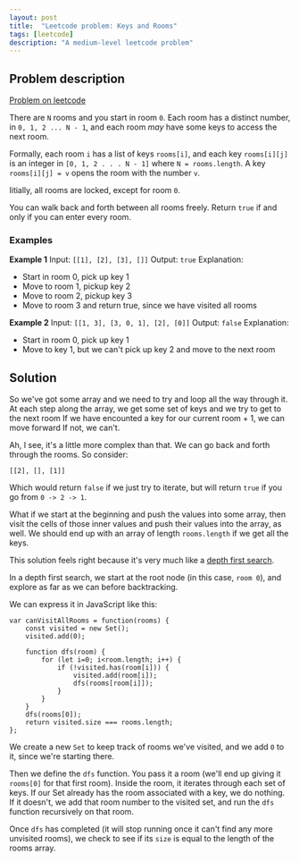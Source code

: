 ```yaml
---
layout: post
title:  "Leetcode problem: Keys and Rooms"
tags: [leetcode]
description: "A medium-level leetcode problem"
---
```


## Problem description

[Problem on leetcode](https://leetcode.com/problems/keys-and-rooms/)

There are `N` rooms and you start in room `0`. Each room has a distinct number, in `0, 1, 2 ... N - 1`, and each room *may* have some keys to access the next room. 

Formally, each room `i` has a list of keys `rooms[i]`, and each key `rooms[i][j]` is an integer in `[0, 1, 2 . . . N - 1]` where `N = rooms.length`. A key `rooms[i][j] = v` opens the room with the number `v`. 

Iitially, all rooms are locked, except for room `0`. 

You can walk back and forth between all rooms freely. Return `true` if and only if you can enter every room. 

### Examples

**Example 1**
Input: `[[1], [2], [3], []]`
Output: `true`
Explanation: 

* Start in room 0, pick up key 1
* Move to room 1, pickup key 2
* Move to room 2, pickup key 3
* Move to room 3 and return true, since we have visited all rooms

**Example 2**
Input: `[[1, 3], [3, 0, 1], [2], [0]]` 
Output: `false`
Explanation: 

* Start in room 0, pick up key 1 
* Move to key 1, but we can't pick up key 2 and move to the next room 

## Solution 

So we've got some array and we need to try and loop all the way through it. 
At each step along the array, we get some set of keys and we try to get to the next room 
If we have encounted a key for our current room + 1, we can move forward 
If not, we can't. 

Ah, I see, it's a little more complex than that. We can go back and forth through the rooms. So consider: 

`[[2], [], [1]]` 

Which would return `false` if we just try to iterate, but will return `true` if you go from `0 -> 2 -> 1`. 

What if we start at the beginning and push the values into some array, then visit the cells of those inner values and push their values into the array, as well. We should end up with an array of length `rooms.length` if we get all the keys. 

This solution feels right because it's very much like a [depth first search](https://en.wikipedia.org/wiki/Depth-first_search). 

In a depth first search, we start at the root node (in this case, `room 0`), and explore as far as we can before backtracking. 

We can express it in JavaScript like this: 

```
var canVisitAllRooms = function(rooms) {
    const visited = new Set();
    visited.add(0);

    function dfs(room) {
        for (let i=0; i<room.length; i++) {
            if (!visited.has(room[i])) {
                visited.add(room[i]);
                dfs(rooms[room[i]]);
            }
        }
    }
    dfs(rooms[0]);
    return visited.size === rooms.length;
};
```

We create a new `Set` to keep track of rooms we've visited, and we add `0` to it, since we're starting there. 

Then we define the `dfs` function. You pass it a room (we'll end up giving it `rooms[0]` for that first room). Inside the room, it iterates through each set of keys. If our Set already has the room associated with a key, we do nothing. If it doesn't, we add that room number to the visited set, and run the `dfs` function recursively on that room. 

Once `dfs` has completed (it will stop running once it can't find any more unvisited rooms), we check to see if its `size` is equal to the length of the rooms array. 